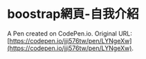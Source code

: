 # boostrap網頁-自我介紹

A Pen created on CodePen.io. Original URL: [https://codepen.io/jji576tw/pen/LYNgeXw](https://codepen.io/jji576tw/pen/LYNgeXw).


